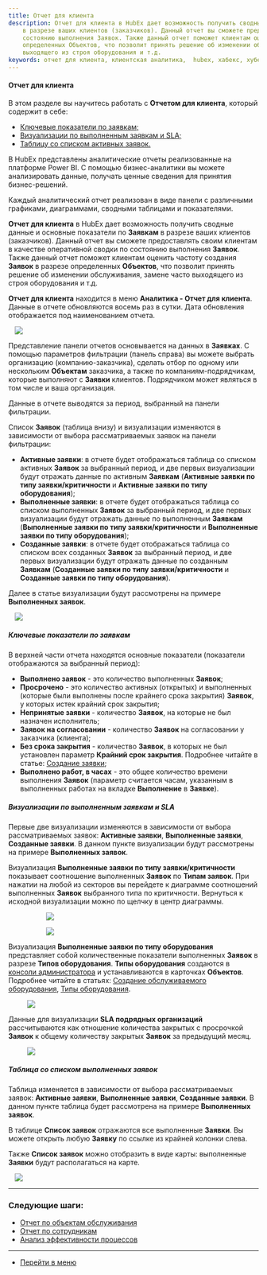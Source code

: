 ```yaml
---
title: Отчет для клиента
description: Отчет для клиента в HubEx дает возможность получить сводные данные и основные показатели по Заявкам
    в разрезе ваших клиентов (заказчиков). Данный отчет вы сможете предоставлять своим клиентам в качестве оперативной сводки по
    состоянию выполнения Заявок. Также данный отчет поможет клиентам оценить частоту создания Заявок в разреде
    определенных Объектов, что позволит принять решение об изменении обслуживания, замене часто
    выходящего из строя оборудования и т.д.
keywords: отчет для клиента, клиентская аналитика,  hubex, хабекс, хубекс, хабикс
---
```


#### Отчет для клиента
В этом разделе вы научитесь работать с <Strong>Отчетом для клиента</Strong>, который содержит в себе:
<html>
<meta charset="utf-8">

<ul>
    <li><a href="#kpi">Ключевые показатели по заявкам;</a></li>
    <li><a href="#diagramms">Визуализации по выполненным заявкам и SLA;</a></li>
    <li><a href="#table">Таблицу со списком активных заявок.</a></li>
 
</ul>
</html>

<body>
<p>В HubEx представлены аналитические отчеты реализованные на платформе Power BI. С помощью бизнес-аналитики вы
    можете анализировать данные, получать ценные сведения для принятия бизнес-решений.</p>
<p>Каждый аналитический отчет реализован в виде панели с различными графиками, диаграммами, сводными
    таблицами и показателями.</p>

<p><Strong>Отчет для клиента</Strong> в HubEx дает возможность получить сводные данные и основные показатели по <Strong>Заявкам</Strong>
    в разрезе ваших клиентов (заказчиков). Данный отчет вы сможете предоставлять своим клиентам в качестве оперативной сводки по
    состоянию выполнения <Strong>Заявок</Strong>. Также данный отчет поможет клиентам оценить частоту создания <Strong>Заявок</Strong> в разрезе
    определенных <Strong>Объектов</Strong>, что позволит принять решение об изменении обслуживания, замене часто
    выходящего из строя оборудования и т.д. </p>

<p><Strong>Отчет для клиента</Strong> находится в меню <Strong>Аналитика - Отчет для клиента</Strong>. Данные
    в отчете обновляются восемь раз в
    сутки.
    Дата
    обновления отображается под наименованием отчета. </p>
<div>
    <img style="margin: 0 auto; display: block; max-width: 95%;"
         src="/attachments/images/FAQ/USER/ClientsAnalitics/ClientsAnalitics.jpg"/>
</div>

<p>Представление панели отчетов основывается на данных в <Strong>Заявках</Strong>. С помощью параметров фильтрации (панель справа) вы можете выбрать организацию
    (компанию-заказчика), сделать отбор по одному или нескольким <Strong>Объектам</Strong> заказчика, а также по
    компаниям-подрядчикам, которые выполняют с <Strong>Заявки</Strong> клиентов. Подрядчиком может являться в том числе и ваша организация.
</p>
<p>Данные в отчете выводятся за период, выбранный на панели фильтрации.</p>
<p>Список <Strong>Заявок</Strong> (таблица внизу) и визуализации изменяются в зависимости от выбора рассматриваемых заявок на панели фильтрации:</p>
<ul>
<li><Strong>Активные заявки</Strong>: в отчете будет отображаться таблица со списком активных <Strong>Заявок</Strong> за выбранный период, и две первых визуализации будут отражать данные по активным <Strong>Заявкам</Strong> (<Strong>Активные заявки по типу заявки/критичности</Strong> и <Strong>Активные заявки по типу оборудования</Strong>);</li>
<li><Strong>Выполненные заявки</Strong>: в отчете будет отображаться таблица со списком выполненных <Strong>Заявок</Strong> за выбранный период, и две первых визуализации будут отражать данные по выполненным <Strong>Заявкам</Strong> (<Strong>Выполненные заявки по типу заявки/критичности</Strong> и <Strong>Выполненные заявки по типу оборудования</Strong>);</li>
<li><Strong>Созданные заявки</Strong>: в отчете будет отображаться таблица со списком всех созданных <Strong>Заявок</Strong> за выбранный период, и две первых визуализации будут отражать данные по созданным <Strong>Заявкам</Strong> (<Strong>Созданные заявки по типу заявки/критичности</Strong> и <Strong>Созданные заявки по типу оборудования</Strong>).</li>
</ul>

<p>Далее в статье визуализации будут рассмотрены на примере <Strong>Выполненных заявок</Strong>.</p>

<div>
    <img style="margin: 0 auto; display: block; max-width: 95%;"
         src="/attachments/images/FAQ/USER/ClientsAnalitics/ClientsAnalitics2.jpg"/>
</div>


<h5 id="kpi">Ключевые показатели по заявкам</h5>
<p>В верхней части отчета находятся основные показатели (показатели отображаются за выбранный период):</p>
<ul>
<li><Strong>Выполнено заявок</Strong> - это количество выполненных <Strong>Заявок</Strong>;</li>
<li><Strong>Просрочено</Strong> - это количество активных (открытых) и выполненных (которые были выполнены после крайнего срока закрытия) <Strong>Заявок</Strong>, у которых истек крайний срок закрытия;</li>
<li><Strong>Непринятые заявки</Strong> - количество <Strong>Заявок</Strong>, на которые не был назначен исполнитель;</li>
<li><Strong>Заявок на согласовании</Strong> - количество <Strong>Заявок</Strong> на согласовании у заказчика (клиента);</li> 
<li><Strong>Без срока закрытия</Strong> - количество <Strong>Заявок</Strong>, в которых не был установлен параметр <Strong>Крайний срок закрытия</Strong>. Подробнее читайте в статье: <a href="https://wiki.hubex.ru/docs/FAQ/RU/user/CreatingTicket.html">Создание заявки</a>;</li>
<li><Strong>Выполнено работ, в часах</Strong> - это общее количество времени выполнения <Strong>Заявок</Strong> (параметр считается часам, указанным в выполненных работах на вкладке <Strong>Выполнение</Strong> в <Strong>Заявке</Strong>).</li>

</ul>

<h5 id="diagramms">Визуализации по выполненным заявкам и SLA</h5>
<p>Первые две визуализации изменяются в зависимости от выбора рассматриваемых заявок: <Strong>Активные заявки</Strong>, <Strong>Выполненные заявки</Strong>, <Strong>Созданные заявки</Strong>. В данном пункте визуализации будут рассмотрены на примере <Strong>Выполненных заявок</Strong>. </p>

<p>Визуализация <Strong>Выполненные заявки по типу заявки/критичности</Strong> показывает соотношение выполненных <Strong>Заявок</Strong> по <Strong>Типам заявок</Strong>. При
    нажатии на любой из секторов вы перейдете к диаграмме соотношений выполненных <Strong>Заявок</Strong> выбранного типа по
    критичности. Вернуться к исходной визуализации можно по щелчку в центр диаграммы.</p>

<div>
    <img style="margin: 0 auto; display: block; max-width: 70%;"
         src="/attachments/images/FAQ/USER/ClientsAnalitics/TypeCritical.jpg"/>
</div>

<p><div>
    <img style="margin: 0 auto; display: block; max-width: 70%;"
         src="/attachments/images/FAQ/USER/ClientsAnalitics/TypeCritical2.jpg"/>
</div></p>

<p>Визуализация <Strong>Выполненные заявки по типу оборудования</Strong> представляет собой количественные показатели выполненных <Strong>Заявок</Strong> в разрезе <Strong>Типов
    оборудования</Strong>. <Strong>Типы оборудования</Strong> создаются в <a
            href="https://wiki.hubex.ru/docs/FAQ/RU/admin/HowToEnterTheAdmin.html">консоли
        администратора</a> и устанавливаются в карточках <Strong>Объектов</Strong>. Подробнее
    читайте в статьях: <a href="https://wiki.hubex.ru/docs/FAQ/RU/user/CreatingObjects.html">Создание обслуживаемого
        оборудования</a>, <a href="https://wiki.hubex.ru/docs/FAQ/RU/admin/ObjectsType.html">Типы оборудования</a>.</p>
        
<div>
    <img style="margin: 0 auto; display: block; max-width: 85%;"
         src="/attachments/images/FAQ/USER/ClientsAnalitics/Diagram.jpg"/>
</div>

<p>Данные для визуализации <Strong>SLA подрядных организаций</Strong> рассчитываются как отношение количества закрытых с
    просрочкой <Strong>Заявок</Strong> к общему количеству закрытых <Strong>Заявок</Strong> за предыдущий месяц.</p>
    
<div>
    <img style="margin: 0 auto; display: block; max-width: 85%;"
         src="/attachments/images/FAQ/USER/ClientsAnalitics/Diagram2.jpg"/>
</div>


<h5 id="table">Таблица со списком выполненных заявок</h5>
<p>Таблица изменяется в зависимости от выбора рассматриваемых заявок: <Strong>Активные заявки</Strong>, <Strong>Выполненные заявки</Strong>, <Strong>Созданные заявки</Strong>. В данном пункте таблица будет рассмотрена на примере <Strong>Выполненных заявок</Strong>.</p>
<p>В таблице <Strong>Список заявок</Strong> отражаются все выполненные <Strong>Заявки</Strong>. Вы можете открыть любую <Strong>Заявку</Strong> по ссылке из крайней колонки слева. </p>

<p>Также <Strong>Список заявок</Strong> можно отобразить в виде карты: выполненные <Strong>Заявки</Strong> будут располагаться на карте.</p>


<div>
    <img style="margin: 0 auto; display: block; max-width: 95%;"
         src="/attachments/images/FAQ/USER/ClientsAnalitics/list.jpg"/>
</div>

</body>


___
### Следующие шаги:
- [Отчет по объектам обслуживания](./ObjectsAnalytics.md)
- [Отчет по сотрудникам](./EngineersAnalytics.md)
- [Анализ эффективности процессов](./ProcessEfficiency.md)

___
- [Перейти в меню](http://wiki.hubex.ru)
